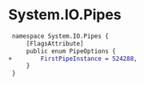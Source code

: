 # System.IO.Pipes

``` diff
 namespace System.IO.Pipes {
     [FlagsAttribute]
     public enum PipeOptions {
+        FirstPipeInstance = 524288,
     }
 }
```
